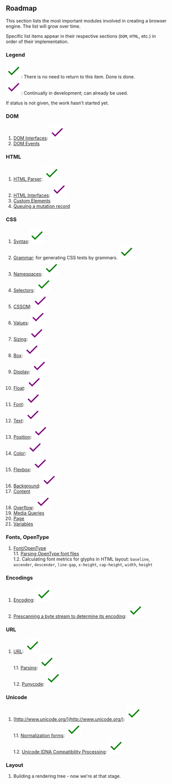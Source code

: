 [name]: Roadmap
[theme]: document.html

## Roadmap

This section lists the most important modules involved in creating a browser
engine.  The list will grow over time.

Specific list items appear in their respective sections (`DOM`, `HTML`, etc.)
in order of their implementation.

### Legend

![Done][done]: There is no need to return to this item.  Done is done.<br>
![In Progress][progress]: Continually in development; can already be used.

If status is not given, the work hasn't started yet.

[done]: img/done.svg
[progress]: img/in_progress.svg


### DOM

1. [DOM Interfaces](https://dom.spec.whatwg.org/#node-trees): ![In Progress][progress]
2. [DOM Events](https://dom.spec.whatwg.org/#events)


### HTML

1. [HTML Parser](https://html.spec.whatwg.org/multipage/parsing.html#parsing): ![Done][done]
2. [HTML Interfaces](https://html.spec.whatwg.org/multipage/semantics.html#semantics): ![In Progress][progress]
3. [Custom Elements](https://html.spec.whatwg.org/multipage/custom-elements.html#custom-elements)
4. [Queuing a mutation record](https://dom.spec.whatwg.org/#queueing-a-mutation-record)


### CSS

1. [Syntax](https://drafts.csswg.org/css-syntax-3/):![Done][done]
2. [Grammar](https://drafts.csswg.org/css-values-4/#component-combinators): for generating CSS tests by grammars. ![Done][done]
3. [Namespaces](https://drafts.csswg.org/css-namespaces-3/): ![Done][done]
4. [Selectors](https://drafts.csswg.org/selectors-4/): ![Done][done]
5. [CSSOM](https://drafts.csswg.org/cssom-1/): ![In Progress][progress]
6. [Values](https://drafts.csswg.org/css-values-4/): ![In Progress][progress]
7. [Sizing](https://drafts.csswg.org/css-sizing-3/): ![In Progress][progress]
8. [Box](https://drafts.csswg.org/css-box-3/): ![In Progress][progress]
9. [Display](https://drafts.csswg.org/css-display-3/): ![In Progress][progress]
10. [Float](https://drafts.csswg.org/css-page-floats-3/): ![In Progress][progress]
11. [Font](https://drafts.csswg.org/css-fonts-3/): ![In Progress][progress]
12. [Text](https://drafts.csswg.org/css-text-3/): ![In Progress][progress]
13. [Position](https://drafts.csswg.org/css-position-3/): ![In Progress][progress]
14. [Color](https://drafts.csswg.org/css-color-4/): ![In Progress][progress]
15. [Flexbox](https://drafts.csswg.org/css-flexbox-1/): ![In Progress][progress]
16. [Background](https://drafts.csswg.org/css-backgrounds-3/): ![In Progress][progress]
17. [Content](https://drafts.csswg.org/css-content-3/)
18. [Overflow](https://drafts.csswg.org/css-overflow-3/): ![In Progress][progress]
19. [Media Queries](https://drafts.csswg.org/mediaqueries-4/)
20. [Page](https://drafts.csswg.org/css-page-3/)
21. [Variables](https://drafts.csswg.org/css-variables-1/)


### Fonts, OpenType

1. [Font/OpenType](https://docs.microsoft.com/ru-ru/typography/opentype/spec/)<br>
   1.1. [Parsing OpenType font files](https://docs.microsoft.com/ru-ru/typography/opentype/spec/otff)<br>
   1.2. Calculating font metrics for glyphs in HTML layout: `baseline`,
        `ascender`, `descender`, `line-gap`, `x-height`, `cap-height`,
        `width`, `height`


### Encodings

1. [Encoding](https://encoding.spec.whatwg.org/): ![Done][done]
2. [Prescanning a byte stream to determine its encoding](https://html.spec.whatwg.org/multipage/parsing.html#prescan-a-byte-stream-to-determine-its-encoding): ![Done][done]


### URL

1. [URL](https://url.spec.whatwg.org/): ![Done][done]<br>
   1.1. [Parsing](https://url.spec.whatwg.org/#url-parsing): ![Done][done]<br>
   1.2. [Punycode](https://www.rfc-editor.org/info/rfc3492): ![Done][done]


### Unicode

1. [http://www.unicode.org/](http://www.unicode.org/): ![Done][done]<br>
   1.1. [Normalization forms](https://www.unicode.org/reports/tr15/): ![Done][done]<br>
   1.2. [Unicode IDNA Compatibility Processing](http://www.unicode.org/reports/tr46/): ![Done][done]

### Layout

1. Building a rendering tree - now we're at that stage.
